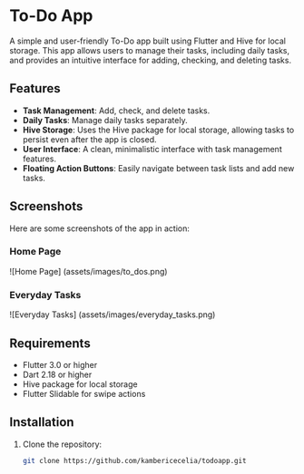 # To-Do App

A simple and user-friendly To-Do app built using Flutter and Hive for local storage. This app allows users to manage their tasks, including daily tasks, and provides an intuitive interface for adding, checking, and deleting tasks.

## Features

- **Task Management**: Add, check, and delete tasks.
- **Daily Tasks**: Manage daily tasks separately.
- **Hive Storage**: Uses the Hive package for local storage, allowing tasks to persist even after the app is closed.
- **User Interface**: A clean, minimalistic interface with task management features.
- **Floating Action Buttons**: Easily navigate between task lists and add new tasks.

## Screenshots
Here are some screenshots of the app in action:
### Home Page
![Home Page] (assets/images/to_dos.png)

### Everyday Tasks

![Everyday Tasks] (assets/images/everyday_tasks.png)

## Requirements

- Flutter 3.0 or higher
- Dart 2.18 or higher
- Hive package for local storage
- Flutter Slidable for swipe actions

## Installation

1. Clone the repository:
   ```bash
   git clone https://github.com/kambericecelia/todoapp.git
